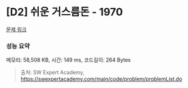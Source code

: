 # [D2] 쉬운 거스름돈 - 1970 

[문제 링크](https://swexpertacademy.com/main/code/problem/problemDetail.do?contestProbId=AV5PsIl6AXIDFAUq) 

### 성능 요약

메모리: 58,508 KB, 시간: 149 ms, 코드길이: 264 Bytes



> 출처: SW Expert Academy, https://swexpertacademy.com/main/code/problem/problemList.do